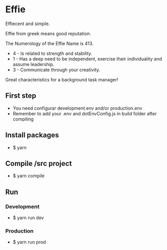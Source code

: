 # Effie
Effiecent and simple. 

Effie from greek means good reputation.

The Numerology of the Effie Name is 413. 

- 4 - Is related to strength and stability.
- 1 - Has a deep need to be independent, exercise their individuality and assume leadership.
- 3 - Communicate through your creativity.

Great characteristics for a background task manager!

## First step
- You need configurar development.env and/or production.env
- Remember to add your .env and dotEnvConfig.js in build folder after compiling

## Install packages
- $ yarn

## Compile /src project
- $ yarn compile

## Run

### Development
- $ yarn run dev 

### Production
- $ yarn run prod
